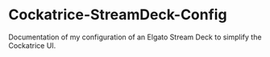 # Cockatrice-StreamDeck-Config
Documentation of my configuration of an Elgato Stream Deck to simplify the Cockatrice UI. 
